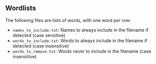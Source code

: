 ## Wordlists

The following files are lists of words, with one word per row:

* `names_to_include.txt`: Names to always include in the filename if detected (case sensitive) 
* `words_to_include.txt`: Words to always include in the filename if detected (case insensitive)
* `words_to_remove.txt`: Words never to include in the filename (case insensitive)
